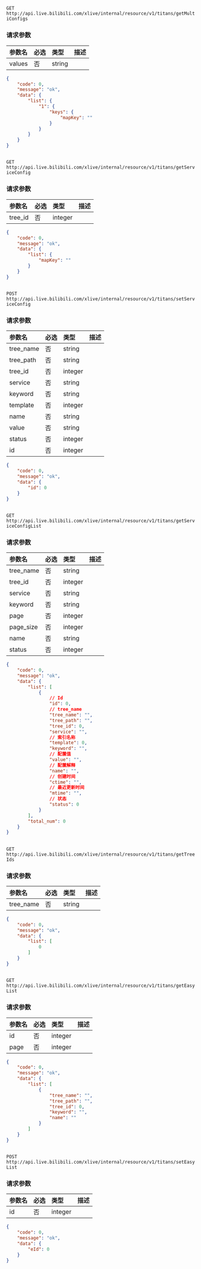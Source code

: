 ##

`GET http://api.live.bilibili.com/xlive/internal/resource/v1/titans/getMultiConfigs`

### 请求参数

|参数名|必选|类型|描述|
|:---|:---|:---|:---|
|values|否|string||

```json
{
    "code": 0,
    "message": "ok",
    "data": {
        "list": {
            "1": {
                "keys": {
                    "mapKey": ""
                }
            }
        }
    }
}
```

##

`GET http://api.live.bilibili.com/xlive/internal/resource/v1/titans/getServiceConfig`

### 请求参数

|参数名|必选|类型|描述|
|:---|:---|:---|:---|
|tree_id|否|integer||

```json
{
    "code": 0,
    "message": "ok",
    "data": {
        "list": {
            "mapKey": ""
        }
    }
}
```

##

`POST http://api.live.bilibili.com/xlive/internal/resource/v1/titans/setServiceConfig`

### 请求参数

|参数名|必选|类型|描述|
|:---|:---|:---|:---|
|tree_name|否|string||
|tree_path|否|string||
|tree_id|否|integer||
|service|否|string||
|keyword|否|string||
|template|否|integer||
|name|否|string||
|value|否|string||
|status|否|integer||
|id|否|integer||

```json
{
    "code": 0,
    "message": "ok",
    "data": {
        "id": 0
    }
}
```

##

`GET http://api.live.bilibili.com/xlive/internal/resource/v1/titans/getServiceConfigList`

### 请求参数

|参数名|必选|类型|描述|
|:---|:---|:---|:---|
|tree_name|否|string||
|tree_id|否|integer||
|service|否|string||
|keyword|否|string||
|page|否|integer||
|page_size|否|integer||
|name|否|string||
|status|否|integer||

```json
{
    "code": 0,
    "message": "ok",
    "data": {
        "list": [
            {
                // Id
                "id": 0,
                // tree_name
                "tree_name": "",
                "tree_path": "",
                "tree_id": 0,
                "service": "",
                // 索引名称
                "template": 0,
                "keyword": "",
                // 配置值
                "value": "",
                // 配置解释
                "name": "",
                // 创建时间
                "ctime": "",
                // 最近更新时间
                "mtime": "",
                // 状态
                "status": 0
            }
        ],
        "total_num": 0
    }
}
```

##

`GET http://api.live.bilibili.com/xlive/internal/resource/v1/titans/getTreeIds`

### 请求参数

|参数名|必选|类型|描述|
|:---|:---|:---|:---|
|tree_name|否|string||

```json
{
    "code": 0,
    "message": "ok",
    "data": {
        "list": [
            0
        ]
    }
}
```

##

`GET http://api.live.bilibili.com/xlive/internal/resource/v1/titans/getEasyList`

### 请求参数

|参数名|必选|类型|描述|
|:---|:---|:---|:---|
|id|否|integer||
|page|否|integer||

```json
{
    "code": 0,
    "message": "ok",
    "data": {
        "list": [
            {
                "tree_name": "",
                "tree_path": "",
                "tree_id": 0,
                "keyword": "",
                "name": ""
            }
        ]
    }
}
```

##

`POST http://api.live.bilibili.com/xlive/internal/resource/v1/titans/setEasyList`

### 请求参数

|参数名|必选|类型|描述|
|:---|:---|:---|:---|
|id|否|integer||

```json
{
    "code": 0,
    "message": "ok",
    "data": {
        "eId": 0
    }
}
```


